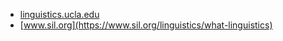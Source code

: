 * [linguistics.ucla.edu](https://linguistics.ucla.edu/undergraduate/what-is-linguistics/)
* [www.sil.org](https://www.sil.org/linguistics/what-linguistics)
